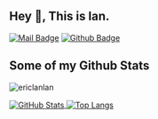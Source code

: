 ## Hey 👋, This is lan.

[![Mail Badge](https://img.shields.io/badge/-20222131034@m.scnu.edu.cn-c14438?style=flat&logo=Gmail&logoColor=white&link=mailto:20222131034@m.scnu.edu.cn)](mailto:20222131034@m.scnu.edu.cn)  [![Github Badge](https://img.shields.io/badge/-ericlanlan-grey?style=flat&logo=github&logoColor=white&link=https://github.com/ericlanlan/)](https://www.github.com/ericlanlan/)
## Some of my Github Stats
<p align=left> <img src=https://komarev.com/ghpvc/?username=ericlanlan alt=ericlanlan /> </p>

<a href="https://github.com/ericlanlan">
  <img align="center" alt="GitHub Stats" src="https://github-readme-stats.vercel.app/api?username=ericlanlan&show_icons=true&include_all_commits=true" />
</a>
<a href="https://github.com/ericlanlan">
  <img align="center" alt="Top Langs" src="https://github-readme-stats.vercel.app/api/top-langs/?username=ericlanlan&layout=compact" />
</a>
